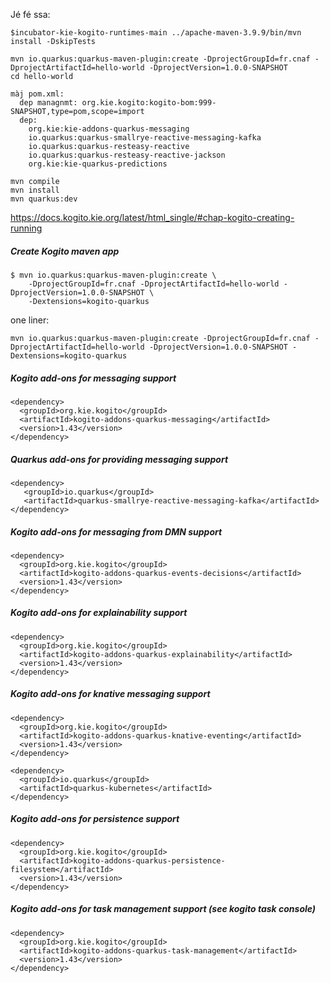 Jé fé ssa:
```
$incubator-kie-kogito-runtimes-main ../apache-maven-3.9.9/bin/mvn install -DskipTests

mvn io.quarkus:quarkus-maven-plugin:create -DprojectGroupId=fr.cnaf -DprojectArtifactId=hello-world -DprojectVersion=1.0.0-SNAPSHOT
cd hello-world

màj pom.xml:
  dep managnmt: org.kie.kogito:kogito-bom:999-SNAPSHOT,type=pom,scope=import
  dep:
    org.kie:kie-addons-quarkus-messaging
    io.quarkus:quarkus-smallrye-reactive-messaging-kafka
    io.quarkus:quarkus-resteasy-reactive
    io.quarkus:quarkus-resteasy-reactive-jackson
    org.kie:kie-quarkus-predictions

mvn compile
mvn install
mvn quarkus:dev
```









https://docs.kogito.kie.org/latest/html_single/#chap-kogito-creating-running


##### Create Kogito maven app
```
$ mvn io.quarkus:quarkus-maven-plugin:create \
    -DprojectGroupId=fr.cnaf -DprojectArtifactId=hello-world -DprojectVersion=1.0.0-SNAPSHOT \
    -Dextensions=kogito-quarkus
```
one liner:
```
mvn io.quarkus:quarkus-maven-plugin:create -DprojectGroupId=fr.cnaf -DprojectArtifactId=hello-world -DprojectVersion=1.0.0-SNAPSHOT -Dextensions=kogito-quarkus
```



##### Kogito add-ons for messaging support
```
<dependency>
  <groupId>org.kie.kogito</groupId>
  <artifactId>kogito-addons-quarkus-messaging</artifactId>
  <version>1.43</version>
</dependency>
```

##### Quarkus add-ons for providing messaging support
```
<dependency>
   <groupId>io.quarkus</groupId>
   <artifactId>quarkus-smallrye-reactive-messaging-kafka</artifactId>
</dependency>
```




##### Kogito add-ons for messaging from DMN support
```
<dependency>
  <groupId>org.kie.kogito</groupId>
  <artifactId>kogito-addons-quarkus-events-decisions</artifactId>
  <version>1.43</version>
</dependency>
```

##### Kogito add-ons for explainability support
```
<dependency>
  <groupId>org.kie.kogito</groupId>
  <artifactId>kogito-addons-quarkus-explainability</artifactId>
  <version>1.43</version>
</dependency>
```


##### Kogito add-ons for knative messaging support
```
<dependency>
  <groupId>org.kie.kogito</groupId>
  <artifactId>kogito-addons-quarkus-knative-eventing</artifactId>
  <version>1.43</version>
</dependency>

<dependency>
  <groupId>io.quarkus</groupId>
  <artifactId>quarkus-kubernetes</artifactId>
</dependency>
```




##### Kogito add-ons for persistence support
```
<dependency>
  <groupId>org.kie.kogito</groupId>
  <artifactId>kogito-addons-quarkus-persistence-filesystem</artifactId>
  <version>1.43</version>
</dependency>
```


##### Kogito add-ons for task management support (see kogito task console)
```
<dependency>
  <groupId>org.kie.kogito</groupId>
  <artifactId>kogito-addons-quarkus-task-management</artifactId>
  <version>1.43</version>
</dependency>
```



